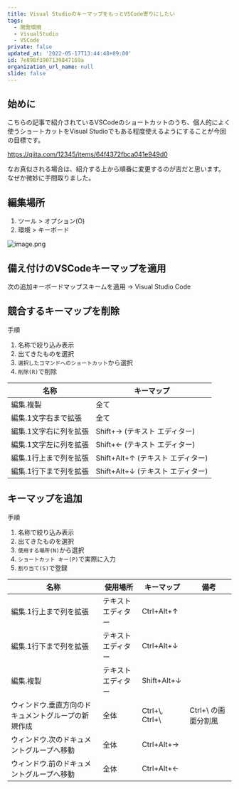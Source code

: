 ```yaml
---
title: Visual StudioのキーマップをもっとVSCode寄りにしたい
tags:
  - 開発環境
  - VisualStudio
  - VSCode
private: false
updated_at: '2022-05-17T13:44:48+09:00'
id: 7e898f3907139847169a
organization_url_name: null
slide: false
---
```

## 始めに

こちらの記事で紹介されているVSCodeのショートカットのうち、個人的によく使うショートカットをVisual Studioでもある程度使えるようにすることが今回の目標です。

https://qiita.com/12345/items/64f4372fbca041e949d0

なお真似される場合は、紹介する上から順番に変更するのが吉だと思います。  
なぜか微妙に手間取りました。

## 編集場所

1. ツール > オプション(O)
2. 環境 > キーボード

![image.png](https://qiita-image-store.s3.ap-northeast-1.amazonaws.com/0/303228/f80deefc-def7-1a73-d192-45664f262a39.png)


## 備え付けのVSCodeキーマップを適用

次の追加キーボードマップスキームを適用 → Visual Studio Code

## 競合するキーマップを削除

手順

1. 名称で絞り込み表示 
2. 出てきたものを選択
3. `選択したコマンドへのショートカット`から選択
3. `削除(R)`で削除

| 名称                   | キーマップ                        |
| ---------------------- | --------------------------------- |
| 編集.複製              | 全て                              |
| 編集.1文字右まで拡張   | 全て                              |
| 編集.1文字右に列を拡張 | Shift+→ (テキスト エディター)     |
| 編集.1文字左に列を拡張 | Shift+← (テキスト エディター)     |
| 編集.1行上まで列を拡張 | Shift+Alt+↑ (テキスト エディター) |
| 編集.1行下まで列を拡張 | Shift+Alt+↓ (テキスト エディター) |

## キーマップを追加

手順

1. 名称で絞り込み表示
1. 出てきたものを選択
1. `使用する場所(N)`から選択
1. `ショートカット キー(P)`で実際に入力
1. `割り当て(S)`で登録

| 名称                                                | 使用場所            | キーマップ       | 備考                |
| --------------------------------------------------- | ------------------- | ---------------- | ------------------- |
| 編集.1行上まで列を拡張                              | テキスト エディター | Ctrl+Alt+↑       |                     |
| 編集.1行下まで列を拡張                              | テキスト エディター | Ctrl+Alt+↓       |                     |
| 編集.複製                                           | テキスト エディター | Shift+Alt+↓      |                     |
| ウィンドウ.垂直方向のドキュメントグループの新規作成 | 全体                | Ctrl+\\, Ctrl+\\ | Ctrl+\\ の画面分割風 |
| ウィンドウ.次のドキュメントグループへ移動           | 全体                | Ctrl+Alt+→       |                     |
| ウィンドウ.前のドキュメントグループへ移動           | 全体                | Ctrl+Alt+←       |                     |

